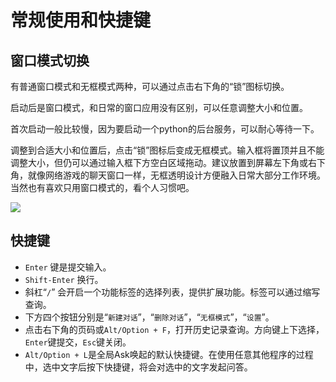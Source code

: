 # 常规使用和快捷键

## 窗口模式切换

有普通窗口模式和无框模式两种，可以通过点击右下角的“锁”图标切换。

启动后是窗口模式，和日常的窗口应用没有区别，可以任意调整大小和位置。

首次启动一般比较慢，因为要启动一个python的后台服务，可以耐心等待一下。

调整到合适大小和位置后，点击“锁”图标后变成无框模式。输入框将置顶并且不能调整大小，但仍可以通过输入框下方空白区域拖动。建议放置到屏幕左下角或右下角，就像网络游戏的聊天窗口一样，无框透明设计方便融入日常大部分工作环境。当然也有喜欢只用窗口模式的，看个人习惯吧。

![](images/概述.gif)



## 快捷键
- `Enter` 键是提交输入。
- `Shift-Enter` 换行。
- 斜杠“`/`” 会开启一个功能标签的选择列表，提供扩展功能。标签可以通过缩写查询。
- 下方四个按钮分别是“`新建对话`”，“`删除对话`”，“`无框模式`”，“`设置`”。
- 点击右下角的页码或`Alt/Option + F`，打开历史记录查询。方向键上下选择，`Enter`键提交，`Esc`键关闭。
- `Alt/Option + L`是全局Ask唤起的默认快捷键。在使用任意其他程序的过程中，选中文字后按下快捷键，将会对选中的文字发起问答。